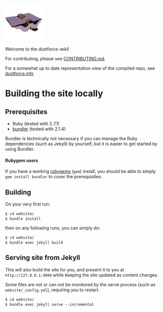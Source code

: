 ![Site Icon](/website/assets/siteicon.png)

Welcome to the dustforce-wiki!

For contributing, please see [CONTRIBUTING.md](/CONTRIBUTING.md).

For a somewhat up to date representation view of the compiled repo, see [dustforce.info](https://www.dustforce.info/)

# Building the site locally

## Prerequisites

- Ruby (tested with 2.7.1)
- [bundler](https://bundler.io/) (tested with 2.1.4)

Bundler is technically not necessary if you can manage the Ruby dependencies (such as Jekyll) by yourself, but it is easier to get started by using Bundler.

#### Rubygem users

If you have a working [rubygems](https://rubygems.org/) (`gem`) install, you should be able to simply `gem install bundler` to cover the prerequisites.

## Building

On your very first run:

```
$ cd website/
$ bundle install
```

then on any following runs, you can simply do:

```
$ cd website/
$ bundle exec jekyll build
```

## Serving site from Jekyll

This will also build the site for you, and present it to you at `http://127.0.0.1:4000` while keeping the site updated as content changes.

Some files are not or can not be monitored by the serve process (such as `website/_config.yml`), requiring you to restart.

```
$ cd website/
$ bundle exec jekyll serve --incremental
```
